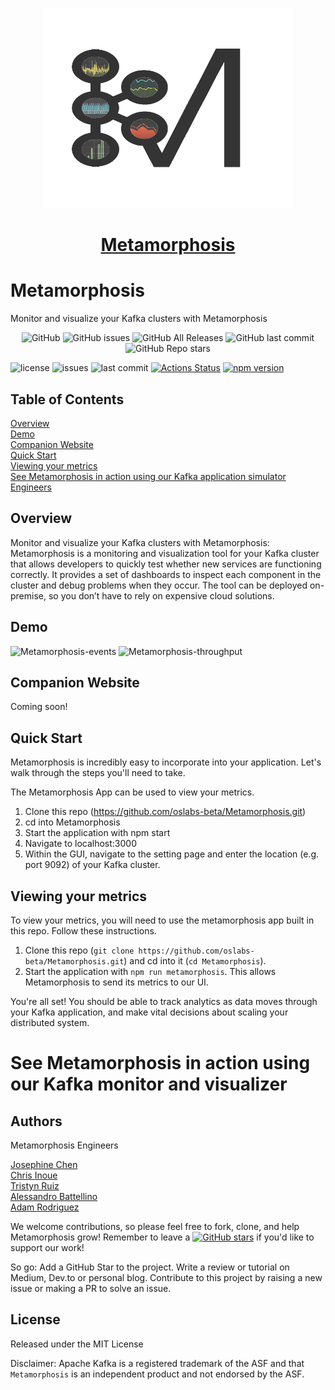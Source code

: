 
<p align="center">
  <a href="http://metamorphosis.app/">
 <img src="./client/assets/logo.png" width="400" height="320"></p>
<h1 align="center"><strong>Metamorphosis</strong></h1></a>


# Metamorphosis
Monitor and visualize your Kafka clusters with Metamorphosis

<p align="center">
  <img alt="GitHub" src="https://img.shields.io/github/license/oslabs-beta/metamorphosis">
  <img alt="GitHub issues" src="https://img.shields.io/github/issues-raw/oslabs-beta/metamorphosis?color=yellow">
  <img alt="GitHub All Releases" src="https://img.shields.io/github/downloads/oslabs-beta/metamorphosis/total?color=green">
  <img alt="GitHub last commit" src="https://img.shields.io/github/last-commit/oslabs-beta/metamorphosis?color=orange">
  <img alt="GitHub Repo stars" src="https://img.shields.io/github/stars/oslabs-beta/metamorphosis?style=social">  
</p>

![license](https://img.shields.io/github/license/oslabs-beta/metamorphosis?color=%2357d3af) ![issues](https://img.shields.io/github/issues-raw/oslabs-beta/metamorphosis?color=yellow) ![last commit](https://img.shields.io/github/last-commit/oslabs-beta/metamorphosis?color=%2357d3af)​ [![Actions Status](https://github.com/oslabs-beta/metamorphosis/workflows/CI/CD%20with%20Github%20Actions/badge.svg)](https://github.com/oslabs-beta/metamorphosis/actions) [​![npm version](https://img.shields.io/npm/v/metamorphosis?color=%2344cc11&label=stable)​](https://www.npmjs.com/package/metamorphosis)​‌


## Table of Contents

[Overview](#overview)  
[Demo](#demo)  
[Companion Website](#companion-website)  
[Quick Start](#quick-start)  
[Viewing your metrics](#viewing-your-metrics)  
[See Metamorphosis in action using our Kafka application simulator](#see-Metamorphosis-in-action-using-our-kafka-application-simulator)
[Engineers](#authors)

## Overview
Monitor and visualize your Kafka clusters with Metamorphosis:
Metamorphosis is a monitoring and visualization tool for your Kafka cluster that allows developers to quickly test whether new services are functioning correctly. It provides a set of dashboards to inspect each component in the cluster and debug problems when they occur. The tool can be deployed on-premise, so you don’t have to rely on expensive cloud solutions.

## Demo

![Metamorphosis-events](./client/assets/events.gif 'Metamorphosis Event Metrics')
![Metamorphosis-throughput](./client/assets/throughput.gif 'Metamorphosis Throughput Metrics')<br>


## Companion Website
Coming soon!

## Quick Start

Metamorphosis is incredibly easy to incorporate into your application. Let's walk through the steps you'll need to take.


The Metamorphosis App can be used to view your metrics.

1. Clone this repo (https://github.com/oslabs-beta/Metamorphosis.git)
2. cd into Metamorphosis
3. Start the application with npm start
4. Navigate to localhost:3000
5. Within the GUI, navigate to the setting page and enter the location (e.g. port 9092) of your Kafka cluster.



## Viewing your metrics

To view your metrics, you will need to use the metamorphosis app built in this repo. Follow these instructions.

1. Clone this repo (`git clone https://github.com/oslabs-beta/Metamorphosis.git`) and cd into it (`cd Metamorphosis`).
2. Start the application with `npm run metamorphosis`. This allows Metamorphosis to send its metrics to our  UI.

You're all set! You should be able to track analytics as data moves through your Kafka application, and make vital decisions about scaling your distributed system.


# See Metamorphosis in action using our Kafka monitor and visualizer



## Authors
Metamorphosis Engineers

[Josephine Chen](https://github.com/ChenJosephine)  
[Chris Inoue](https://github.com/Chrisxesq)   
[Tristyn Ruiz](https://github.com/Tristyn-Ruiz)  
[Alessandro Battellino](https://github.com/AlessBattellino)  
[Adam Rodriguez](https://github.com/AdamXRodriguez)  


We welcome contributions, so please feel free to fork, clone, and help Metamorphosis grow! Remember to leave a [![GitHub stars](https://img.shields.io/github/stars/oslabs-beta/metamorphosis?style=social&label=Star&)](https://github.com/oslabs-beta/metamorphosis/stargazers) if you'd like to support our work!

So go:
    Add a GitHub Star to the project.
    Write a review or tutorial on Medium, Dev.to or personal blog.
    Contribute to this project by raising a new issue or making a PR to solve an issue.


## License
Released under the MIT License

Disclaimer: Apache Kafka is a registered trademark of the ASF and that `Metamorphosis` is an independent product and not endorsed by the ASF.